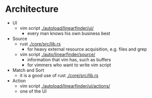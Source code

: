 # Architecture
* UI
  - vim script [./autoload/linearfinder/ui/](./autoload/linearfinder/ui/)
    * every man knows his own business best
* Source
  - rust [./core/src/lib.rs](./core/src/lib.rs)
    * for heavy external resource acquisition, e.g. files and grep
  - vim script [./auto/linearfinder/source/](./auto/linearfinder/source/)
    * information that vim has, such as buffers
    * for vimmers who want to write vim script
* Match and Sort
  - it is a good use of rust [./core/src/lib.rs](./core/src/lib.rs)
* Action
  - vim script [./autoload/linearfinder/ui/actions/](./autoload/linearfinder/ui/actions/)
  - one of the UI
